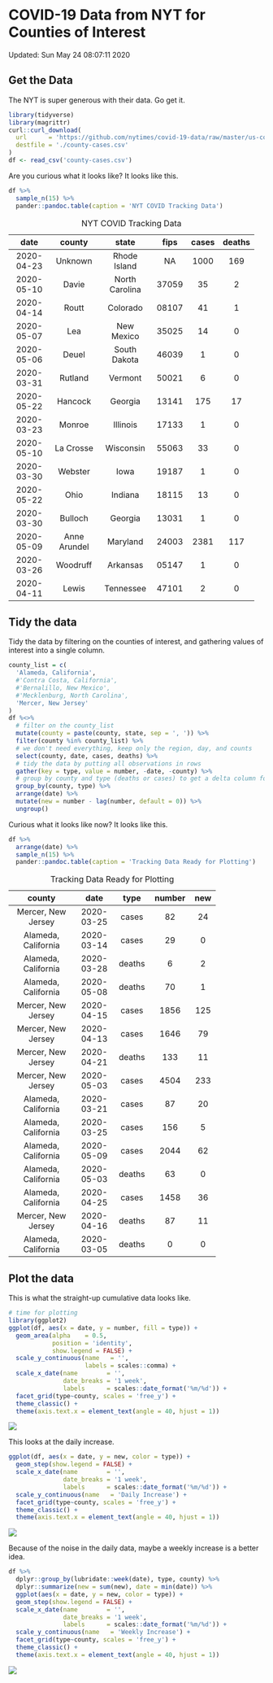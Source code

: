 COVID-19 Data from NYT for Counties of Interest
================

Updated: Sun May 24 08:07:11 2020

Get the Data
------------

The NYT is super generous with their data. Go get it.

``` r
library(tidyverse)
library(magrittr)
curl::curl_download(
  url      = 'https://github.com/nytimes/covid-19-data/raw/master/us-counties.csv',
  destfile = './county-cases.csv'
)
df <- read_csv('county-cases.csv') 
```

Are you curious what it looks like? It looks like this.

``` r
df %>%
  sample_n(15) %>%
  pander::pandoc.table(caption = 'NYT COVID Tracking Data')
```

<table style="width:96%;">
<caption>NYT COVID Tracking Data</caption>
<colgroup>
<col width="18%" />
<col width="20%" />
<col width="23%" />
<col width="11%" />
<col width="11%" />
<col width="11%" />
</colgroup>
<thead>
<tr class="header">
<th align="center">date</th>
<th align="center">county</th>
<th align="center">state</th>
<th align="center">fips</th>
<th align="center">cases</th>
<th align="center">deaths</th>
</tr>
</thead>
<tbody>
<tr class="odd">
<td align="center">2020-04-23</td>
<td align="center">Unknown</td>
<td align="center">Rhode Island</td>
<td align="center">NA</td>
<td align="center">1000</td>
<td align="center">169</td>
</tr>
<tr class="even">
<td align="center">2020-05-10</td>
<td align="center">Davie</td>
<td align="center">North Carolina</td>
<td align="center">37059</td>
<td align="center">35</td>
<td align="center">2</td>
</tr>
<tr class="odd">
<td align="center">2020-04-14</td>
<td align="center">Routt</td>
<td align="center">Colorado</td>
<td align="center">08107</td>
<td align="center">41</td>
<td align="center">1</td>
</tr>
<tr class="even">
<td align="center">2020-05-07</td>
<td align="center">Lea</td>
<td align="center">New Mexico</td>
<td align="center">35025</td>
<td align="center">14</td>
<td align="center">0</td>
</tr>
<tr class="odd">
<td align="center">2020-05-06</td>
<td align="center">Deuel</td>
<td align="center">South Dakota</td>
<td align="center">46039</td>
<td align="center">1</td>
<td align="center">0</td>
</tr>
<tr class="even">
<td align="center">2020-03-31</td>
<td align="center">Rutland</td>
<td align="center">Vermont</td>
<td align="center">50021</td>
<td align="center">6</td>
<td align="center">0</td>
</tr>
<tr class="odd">
<td align="center">2020-05-22</td>
<td align="center">Hancock</td>
<td align="center">Georgia</td>
<td align="center">13141</td>
<td align="center">175</td>
<td align="center">17</td>
</tr>
<tr class="even">
<td align="center">2020-03-23</td>
<td align="center">Monroe</td>
<td align="center">Illinois</td>
<td align="center">17133</td>
<td align="center">1</td>
<td align="center">0</td>
</tr>
<tr class="odd">
<td align="center">2020-05-10</td>
<td align="center">La Crosse</td>
<td align="center">Wisconsin</td>
<td align="center">55063</td>
<td align="center">33</td>
<td align="center">0</td>
</tr>
<tr class="even">
<td align="center">2020-03-30</td>
<td align="center">Webster</td>
<td align="center">Iowa</td>
<td align="center">19187</td>
<td align="center">1</td>
<td align="center">0</td>
</tr>
<tr class="odd">
<td align="center">2020-05-22</td>
<td align="center">Ohio</td>
<td align="center">Indiana</td>
<td align="center">18115</td>
<td align="center">13</td>
<td align="center">0</td>
</tr>
<tr class="even">
<td align="center">2020-03-30</td>
<td align="center">Bulloch</td>
<td align="center">Georgia</td>
<td align="center">13031</td>
<td align="center">1</td>
<td align="center">0</td>
</tr>
<tr class="odd">
<td align="center">2020-05-09</td>
<td align="center">Anne Arundel</td>
<td align="center">Maryland</td>
<td align="center">24003</td>
<td align="center">2381</td>
<td align="center">117</td>
</tr>
<tr class="even">
<td align="center">2020-03-26</td>
<td align="center">Woodruff</td>
<td align="center">Arkansas</td>
<td align="center">05147</td>
<td align="center">1</td>
<td align="center">0</td>
</tr>
<tr class="odd">
<td align="center">2020-04-11</td>
<td align="center">Lewis</td>
<td align="center">Tennessee</td>
<td align="center">47101</td>
<td align="center">2</td>
<td align="center">0</td>
</tr>
</tbody>
</table>

Tidy the data
-------------

Tidy the data by filtering on the counties of interest, and gathering values of interest into a single column.

``` r
county_list = c(
  'Alameda, California', 
  #'Contra Costa, California', 
  #'Bernalillo, New Mexico', 
  #'Mecklenburg, North Carolina',
  'Mercer, New Jersey'
)
df %<>%
  # filter on the county_list
  mutate(county = paste(county, state, sep = ', ')) %>%
  filter(county %in% county_list) %>% 
  # we don't need everything, keep only the region, day, and counts
  select(county, date, cases, deaths) %>%
  # tidy the data by putting all observations in rows
  gather(key = type, value = number, -date, -county) %>%
  # group by county and type (deaths or cases) to get a delta column for new cases in a day
  group_by(county, type) %>%
  arrange(date) %>%
  mutate(new = number - lag(number, default = 0)) %>%
  ungroup()
```

Curious what it looks like now? It looks like this.

``` r
df %>%
  arrange(date) %>%
  sample_n(15) %>%
  pander::pandoc.table(caption = 'Tracking Data Ready for Plotting')
```

<table style="width:81%;">
<caption>Tracking Data Ready for Plotting</caption>
<colgroup>
<col width="30%" />
<col width="18%" />
<col width="12%" />
<col width="12%" />
<col width="6%" />
</colgroup>
<thead>
<tr class="header">
<th align="center">county</th>
<th align="center">date</th>
<th align="center">type</th>
<th align="center">number</th>
<th align="center">new</th>
</tr>
</thead>
<tbody>
<tr class="odd">
<td align="center">Mercer, New Jersey</td>
<td align="center">2020-03-25</td>
<td align="center">cases</td>
<td align="center">82</td>
<td align="center">24</td>
</tr>
<tr class="even">
<td align="center">Alameda, California</td>
<td align="center">2020-03-14</td>
<td align="center">cases</td>
<td align="center">29</td>
<td align="center">0</td>
</tr>
<tr class="odd">
<td align="center">Alameda, California</td>
<td align="center">2020-03-28</td>
<td align="center">deaths</td>
<td align="center">6</td>
<td align="center">2</td>
</tr>
<tr class="even">
<td align="center">Alameda, California</td>
<td align="center">2020-05-08</td>
<td align="center">deaths</td>
<td align="center">70</td>
<td align="center">1</td>
</tr>
<tr class="odd">
<td align="center">Mercer, New Jersey</td>
<td align="center">2020-04-15</td>
<td align="center">cases</td>
<td align="center">1856</td>
<td align="center">125</td>
</tr>
<tr class="even">
<td align="center">Mercer, New Jersey</td>
<td align="center">2020-04-13</td>
<td align="center">cases</td>
<td align="center">1646</td>
<td align="center">79</td>
</tr>
<tr class="odd">
<td align="center">Mercer, New Jersey</td>
<td align="center">2020-04-21</td>
<td align="center">deaths</td>
<td align="center">133</td>
<td align="center">11</td>
</tr>
<tr class="even">
<td align="center">Mercer, New Jersey</td>
<td align="center">2020-05-03</td>
<td align="center">cases</td>
<td align="center">4504</td>
<td align="center">233</td>
</tr>
<tr class="odd">
<td align="center">Alameda, California</td>
<td align="center">2020-03-21</td>
<td align="center">cases</td>
<td align="center">87</td>
<td align="center">20</td>
</tr>
<tr class="even">
<td align="center">Alameda, California</td>
<td align="center">2020-03-25</td>
<td align="center">cases</td>
<td align="center">156</td>
<td align="center">5</td>
</tr>
<tr class="odd">
<td align="center">Alameda, California</td>
<td align="center">2020-05-09</td>
<td align="center">cases</td>
<td align="center">2044</td>
<td align="center">62</td>
</tr>
<tr class="even">
<td align="center">Alameda, California</td>
<td align="center">2020-05-03</td>
<td align="center">deaths</td>
<td align="center">63</td>
<td align="center">0</td>
</tr>
<tr class="odd">
<td align="center">Alameda, California</td>
<td align="center">2020-04-25</td>
<td align="center">cases</td>
<td align="center">1458</td>
<td align="center">36</td>
</tr>
<tr class="even">
<td align="center">Mercer, New Jersey</td>
<td align="center">2020-04-16</td>
<td align="center">deaths</td>
<td align="center">87</td>
<td align="center">11</td>
</tr>
<tr class="odd">
<td align="center">Alameda, California</td>
<td align="center">2020-03-05</td>
<td align="center">deaths</td>
<td align="center">0</td>
<td align="center">0</td>
</tr>
</tbody>
</table>

Plot the data
-------------

This is what the straight-up cumulative data looks like.

``` r
# time for plotting
library(ggplot2)
ggplot(df, aes(x = date, y = number, fill = type)) +
  geom_area(alpha    = 0.5,
            position = 'identity',
            show.legend = FALSE) +
  scale_y_continuous(name   = '',
                     labels = scales::comma) +
  scale_x_date(name        = '',
               date_breaks = '1 week',
               labels      = scales::date_format('%m/%d')) +
  facet_grid(type~county, scales = 'free_y') +
  theme_classic() +
  theme(axis.text.x = element_text(angle = 40, hjust = 1))
```

![](README_files/figure-markdown_github/plot-cumulative-1.png)

This looks at the daily increase.

``` r
ggplot(df, aes(x = date, y = new, color = type)) +
  geom_step(show.legend = FALSE) +
  scale_x_date(name        = '',
               date_breaks = '1 week',
               labels      = scales::date_format('%m/%d')) +
  scale_y_continuous(name   = 'Daily Increase') +
  facet_grid(type~county, scales = 'free_y') +
  theme_classic() +
  theme(axis.text.x = element_text(angle = 40, hjust = 1))
```

![](README_files/figure-markdown_github/plot-daily-1.png)

Because of the noise in the daily data, maybe a weekly increase is a better idea.

``` r
df %>% 
  dplyr::group_by(lubridate::week(date), type, county) %>% 
  dplyr::summarize(new = sum(new), date = min(date)) %>%
  ggplot(aes(x = date, y = new, color = type)) +
  geom_step(show.legend = FALSE) +
  scale_x_date(name        = '',
               date_breaks = '1 week',
               labels      = scales::date_format('%m/%d')) +
  scale_y_continuous(name   = 'Weekly Increase') +
  facet_grid(type~county, scales = 'free_y') +
  theme_classic() +
  theme(axis.text.x = element_text(angle = 40, hjust = 1))
```

![](README_files/figure-markdown_github/plot-weekly-1.png)
